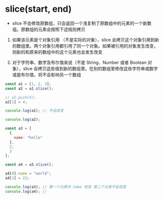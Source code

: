 # slice(start, end)

- slice 不会修改原数组，只会返回一个浅复制了原数组中的元素的一个新数组。原数组的元素会按照下述规则拷贝

1. 如果该元素是个对象引用 （不是实际的对象），slice 会拷贝这个对象引用到新的数组里。两个对象引用都引用了同一个对象。如果被引用的对象发生改变，则新的和原来的数组中的这个元素也会发生改变

2. 对于字符串、数字及布尔值来说（不是 String、Number 或者 Boolean 对象），slice 会拷贝这些值到新的数组里。在别的数组里修改这些字符串或数字或是布尔值，将不会影响另一个数组

```js
const a1 = [1, 2, 3];
const a2 = a1.slice();

// a2.push(4);
a2[1] = 4;

console.log(a1); // 不会改变

console.log(a2);

const a3 = [
  {
    name: "hello"
  },
  2,
  3
];

const a4 = a3.slice();

a4[0].name = "world";
a4[1] = 22;

console.log(a3); // 第一个元素中 name 改变 第二个元素不会改变
console.log(a4); //
```